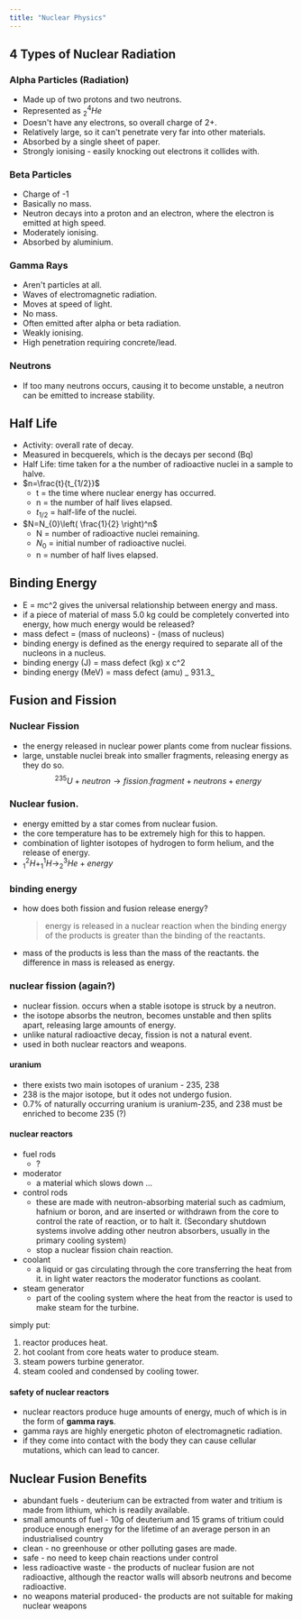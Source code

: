 ```yaml
---
title: "Nuclear Physics"
---
```


## 4 Types of Nuclear Radiation

### Alpha Particles (Radiation)

- Made up of two protons and two neutrons.
- Represented as $^4_{2}He$
- Doesn't have any electrons, so overall charge of 2+.
- Relatively large, so it can't penetrate very far into other materials.
- Absorbed by a single sheet of paper.
- Strongly ionising - easily knocking out electrons it collides with.

### Beta Particles

- Charge of -1
- Basically no mass.
- Neutron decays into a proton and an electron, where the electron is emitted at high speed.
- Moderately ionising.
- Absorbed by aluminium.

### Gamma Rays

- Aren't particles at all.
- Waves of electromagnetic radiation.
- Moves at speed of light.
- No mass.
- Often emitted after alpha or beta radiation.
- Weakly ionising.
- High penetration requiring concrete/lead.

### Neutrons

- If too many neutrons occurs, causing it to become unstable, a neutron can be emitted to increase stability.

## Half Life

- Activity: overall rate of decay.
- Measured in becquerels, which is the decays per second (Bq)
- Half Life: time taken for a the number of radioactive nuclei in a sample to halve.
- $n=\frac{t}{t_{1/2}}$
  - t = the time where nuclear energy has occurred.
  - n = the number of half lives elapsed.
  - $t_{1/2}$ = half-life of the nuclei.
- $N=N_{0}\left( \frac{1}{2} \right)^n$
  - N = number of radioactive nuclei remaining.
  - $N_{0}$ = initial number of radioactive nuclei.
  - n = number of half lives elapsed.

## Binding Energy

- E = mc^2 gives the universal relationship between energy and mass.
- if a piece of material of mass 5.0 kg could be completely converted into energy, how much energy would be released?
- mass defect = (mass of nucleons) - (mass of nucleus)
- binding energy is defined as the energy required to separate all of the nucleons in a nucleus.
- binding energy (J) = mass defect (kg) x c^2
- binding energy (MeV) = mass defect (amu) _ 931.3_

## Fusion and Fission

### Nuclear Fission

- the energy released in nuclear power plants come from nuclear fissions.
- large, unstable nuclei break into smaller fragments, releasing energy as they do so.
  $$^{235}U+neutron\to fission .fragment+neutrons+energy$$

### Nuclear fusion.

- energy emitted by a star comes from nuclear fusion.
- the core temperature has to be extremely high for this to happen.
- combination of lighter isotopes of hydrogen to form helium, and the release of energy.
- $^2_{1}H+^1_{1}H\to^3_{2}He+energy$

### binding energy

- how does both fission and fusion release energy?
  > energy is released in a nuclear reaction when the binding energy of the products is greater than the binding of the reactants.
- mass of the products is less than the mass of the reactants. the difference in mass is released as energy.

### nuclear fission (again?)

- nuclear fission. occurs when a stable isotope is struck by a neutron.
- the isotope absorbs the neutron, becomes unstable and then splits apart, releasing large amounts of energy.
- unlike natural radioactive decay, fission is not a natural event.
- used in both nuclear reactors and weapons.

#### uranium

- there exists two main isotopes of uranium - 235, 238
- 238 is the major isotope, but it odes not undergo fusion.
- 0.7% of naturally occurring uranium is uranium-235, and 238 must be enriched to become 235 (?)

#### nuclear reactors

- fuel rods
  - ?
- moderator
  - a material which slows down ...
- control rods
  - these are made with neutron-absorbing material such as cadmium, hafnium or boron, and are inserted or withdrawn from the core to control the rate of reaction, or to halt it. (Secondary shutdown systems involve adding other neutron absorbers, usually in the primary cooling system)
  - stop a nuclear fission chain reaction.
- coolant
  - a liquid or gas circulating through the core transferring the heat from it. in light water reactors the moderator functions as coolant.
- steam generator
  - part of the cooling system where the heat from the reactor is used to make steam for the turbine.

simply put:

1. reactor produces heat.
2. hot coolant from core heats water to produce steam.
3. steam powers turbine generator.
4. steam cooled and condensed by cooling tower.

#### safety of nuclear reactors

- nuclear reactors produce huge amounts of energy, much of which is in the form of **gamma rays**.
- gamma rays are highly energetic photon of electromagnetic radiation.
- if they come into contact with the body they can cause cellular mutations, which can lead to cancer.

## Nuclear Fusion Benefits

- abundant fuels - deuterium can be extracted from water and tritium is made from lithium, which is readily available.
- small amounts of fuel - 10g of deuterium and 15 grams of tritium could produce enough energy for the lifetime of an average person in an industrialised country
- clean - no greenhouse or other polluting gases are made.
- safe - no need to keep chain reactions under control
- less radioactive waste - the products of nuclear fusion are not radioactive, although the reactor walls will absorb neutrons and become radioactive.
- no weapons material produced- the products are not suitable for making nuclear weapons

